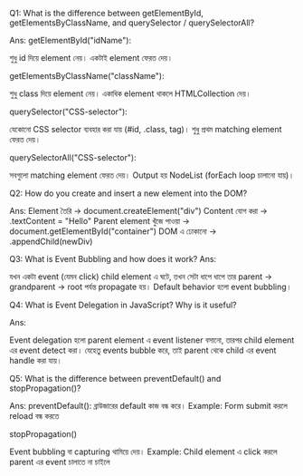 Q1: What is the difference between getElementById, getElementsByClassName, and querySelector / querySelectorAll?


Ans:
getElementById("idName"):

শুধু id দিয়ে element নেয়।
একটাই element ফেরত দেয়।

getElementsByClassName("className"):

শুধু class দিয়ে element নেয়।
একাধিক element থাকলে HTMLCollection দেয়।


querySelector("CSS-selector"):

যেকোনো CSS selector ব্যবহার করা যায় (#id, .class, tag)।
শুধু প্রথম matching element ফেরত দেয়।


querySelectorAll("CSS-selector"):

সবগুলো matching element ফেরত দেয়।
Output হয় NodeList (forEach loop চালানো যায়)।


Q2: How do you create and insert a new element into the DOM?

Ans:
Element তৈরি → document.createElement("div")
Content যোগ করা → .textContent = "Hello"
Parent element খুঁজে পাওয়া → document.getElementById("container")
DOM এ ঢোকানো → .appendChild(newDiv)


Q3: What is Event Bubbling and how does it work?
Ans:


যখন একটা event (যেমন click) child element এ ঘটে, তখন সেটা ধাপে ধাপে তার parent → grandparent → root পর্যন্ত propagate হয়।
Default behavior হলো event bubbling।


Q4: What is Event Delegation in JavaScript? Why is it useful?

Ans:


Event delegation হলো parent element এ event listener বসানো, তারপর child element এর event detect করা।
যেহেতু events bubble করে, তাই parent থেকে child এর event handle করা যায়।



Q5: What is the difference between preventDefault() and stopPropagation()?

Ans:
preventDefault():
ব্রাউজারের default কাজ বন্ধ করে।
Example: Form submit করলে reload বন্ধ করতে

stopPropagation()

Event bubbling বা capturing থামিয়ে দেয়।
Example: Child element এ click করলে parent এর event চালাতে না চাইলে
